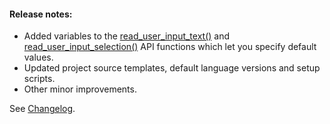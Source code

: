 #### Release notes:

* Added variables to the [read_user_input_text()](https://github.com/raven-computing/project-init/wiki/API-Reference-v1#read_user_input_text) and [read_user_input_selection()](https://github.com/raven-computing/project-init/wiki/API-Reference-v1#read_user_input_selection) API functions which let you specify default values.
* Updated project source templates, default language versions and setup scripts.
* Other minor improvements.

See [Changelog](https://github.com/raven-computing/project-init/blob/v1.7.0/CHANGELOG.md).
